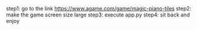 step1: go to the link https://www.agame.com/game/magic-piano-tiles
step2: make the game screen size large
step3: execute app.py
step4: sit back and enjoy
